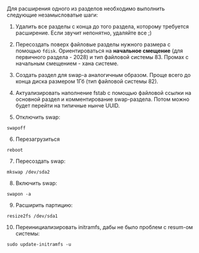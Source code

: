 Для расширения одного из разделов необходимо выполнить следующие незамысловатые шаги:

1. Удалить все разделы с конца до того раздела, которому требуется расширение. Если звучит непонятно, удаляйте все ;)

2. Пересоздать поверх файловые разделы нужного размера с помощью `fdisk`. Ориентироваться на **начальное смещение** (для первичного раздела - 2028) и тип файловой системы 83.
Промах с начальным смещением - хана системе.

3. Создать раздел для swap-а аналогичным образом. Проще всего до конца диска размером 1Гб (тип файловой системы 82).

4. Актуализировать наполнение fstab с помощью файловой ссылки на основной раздел и комментирование swap-раздела. 
Потом можно будет перейти на типичные нынче UUID.

5. Отключить swap:

`swapoff`

6. Перезагрузиться 

`reboot`

7. Пересоздать swap: 

`mkswap /dev/sda2`

8. Включить swap:

`swapon -a`

9. Расширить партицию:

`resize2fs /dev/sda1`

10. Переинициализировать initramfs, дабы не было проблем с resum-ом системы:

`sudo update-initramfs -u`